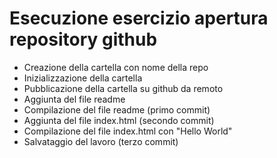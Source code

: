 Esecuzione esercizio apertura repository github
===
- Creazione della cartella con nome della repo
- Inizializzazione della cartella
- Pubblicazione della cartella su github da remoto
- Aggiunta del file readme 
- Compilazione del file readme (primo commit)
- Aggiunta del file index.html (secondo commit)
- Compilazione del file index.html con "Hello World"
- Salvataggio del lavoro (terzo commit)
